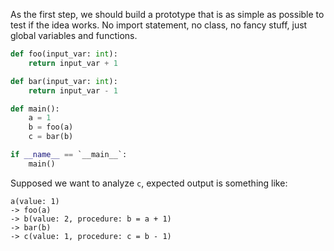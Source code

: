 As the first step, we should build a prototype that is as simple as possible to test if the idea works. No import statement, no class, no fancy stuff, just global variables and functions.

```python
def foo(input_var: int):
    return input_var + 1

def bar(input_var: int):
    return input_var - 1

def main():
    a = 1
    b = foo(a)
    c = bar(b)

if __name__ == `__main__`:
    main()
```

Supposed we want to analyze `c`, expected output is something like:

```
a(value: 1)
-> foo(a)
-> b(value: 2, procedure: b = a + 1)
-> bar(b)
-> c(value: 1, procedure: c = b - 1)
```
